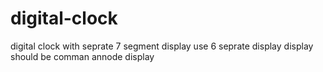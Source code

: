 # digital-clock
digital clock with seprate 7 segment display
use 6 seprate display 
display should be comman annode display 